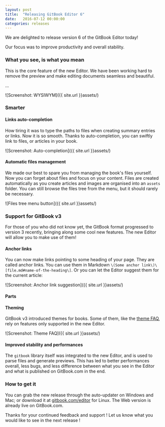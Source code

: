 ```yaml
---
layout: post
title:  "Releasing GitBook Editor 6"
date:   2016-07-12 00:00:00
categories: releases
---
```


We are delighted to release version 6 of the GitBook Editor today!

<!-- more -->

Our focus was to improve productivity and overall stability.

### What you see, is what you mean

This is the core feature of the new Editor. We have been working hard to remove the preview and make editing documents seamless and beautiful.

...

![Screenshot: WYSIWYM]({{ site.url }}assets/)

### Smarter

#### Links auto-completion

How tiring it was to type the paths to files when creating summary entries or links. Now it is so smooth. Thanks to auto-completion, you can swiftly link to files, or articles in your book.

![Screenshot: Auto-completion]({{ site.url }}assets/)

#### Automatic files management

We made our best to spare you from managing the book's files yourself. Now you can forget about files and focus on your content. Files are created automatically as you create articles and images are organised into an `assets` folder. You can still browse the files tree from the menu, but it should rarely be necessary.

![Files tree menu button]({{ site.url }}assets/)

### Support for GitBook v3

For those of you who did not know yet, the GitBook format progressed to version 3 recently, bringing along some cool new features. The new Editor will allow you to make use of them!

#### Anchor links

You can now make links pointing to some heading of your page. They are called anchor links. You can use them in Markdown `\(Some anchor link\)\[file.md#name-of-the-heading\]`. Or you can let the Editor suggest them for the current article:

![Screenshot: Anchor link suggestion]({{ site.url }}assets/)

#### Parts

#### Theming

GitBook v3 introduced themes for books. Some of them, like the [theme FAQ](https://plugins.gitbook.com/plugin/theme-faq), rely on features only supported in the new Editor.

![Screenshot: Theme FAQ]({{ site.url }}assets/)

#### Improved stability and performances

The `gitbook` library itself was integrated to the new Editor, and is used to parse files and generate previews. This has led to better performances overall, less bugs, and less difference between what you see in the Editor and what is published on GitBook.com in the end.


### How to get it

You can grab the new release through the auto-updater on Windows and Mac; or download it at [gitbook.com/editor](https://www.gitbook.com/editor) for Linux. The Web version is already live on GitBook.com.

Thanks for your continued feedback and support ! Let us know what you would like to see in the next release !
